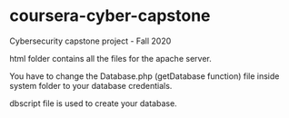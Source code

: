 # coursera-cyber-capstone
Cybersecurity capstone project - Fall 2020

html folder contains all the files for the apache server.

You have to change the Database.php (getDatabase function) file inside system folder to your database credentials.

dbscript file is used to create your database.
